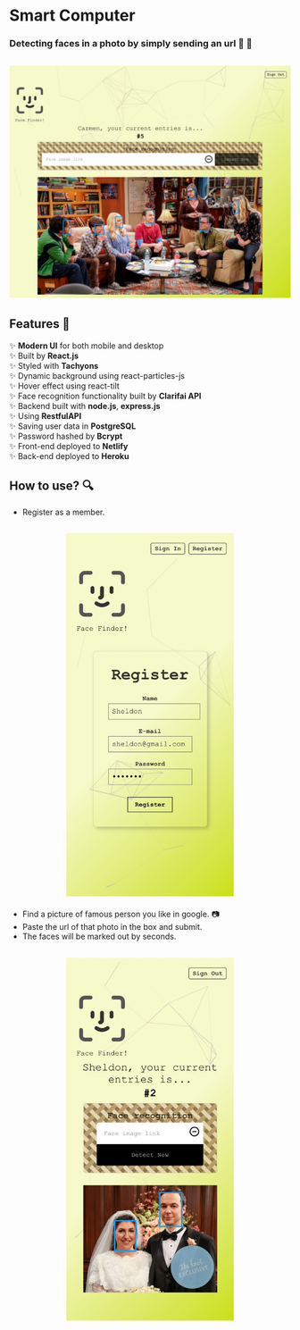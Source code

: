 # Smart Computer
### Detecting faces in a photo by simply sending an url 👦 👧

<h2 align="center">
  <img src="example/smart-computer_screenshot.png" alt="screenshot" width="700px" />
  <br>
</h2>

## Features 📝

✨ **Modern UI** for both mobile and desktop\
✨ Built by **React.js**\
✨ Styled with **Tachyons**\
✨ Dynamic background using react-particles-js\
✨ Hover effect using react-tilt\
✨ Face recognition functionality built by **Clarifai API**\
✨ Backend built with **node.js**, **express.js**\
✨ Using **RestfulAPI**\
✨ Saving user data in **PostgreSQL**\
✨ Password hashed by **Bcrypt**\
✨ Front-end deployed to **Netlify**\
✨ Back-end deployed to **Heroku**


## How to use? 🔍

- Register as a member.

<h2 align="center">
  <img src="example/smart-computer_register.png" alt="screenshot" width="300px" />
  <br>
</h2>


- Find a picture of famous person you like in google. 📷
- Paste the url of that photo in the box and submit.
- The faces will be marked out by seconds. 

<h2 align="center">
  <img src="example/smart-computer_detection.png" alt="screenshot" width="300px" />
  <br>
</h2>
